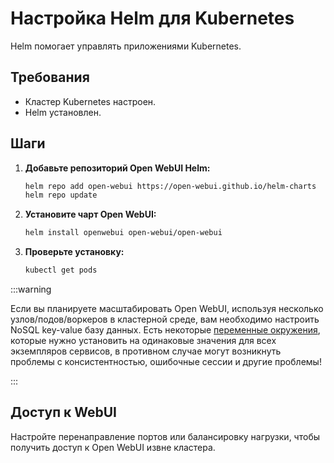 
# Настройка Helm для Kubernetes

Helm помогает управлять приложениями Kubernetes.

## Требования

- Кластер Kubernetes настроен.
- Helm установлен.

## Шаги

1. **Добавьте репозиторий Open WebUI Helm:**

   ```bash
   helm repo add open-webui https://open-webui.github.io/helm-charts
   helm repo update
   ```

2. **Установите чарт Open WebUI:**

   ```bash
   helm install openwebui open-webui/open-webui
   ```

3. **Проверьте установку:**

   ```bash
   kubectl get pods
   ```

:::warning

Если вы планируете масштабировать Open WebUI, используя несколько узлов/подов/воркеров в кластерной среде, вам необходимо настроить NoSQL key-value базу данных.
Есть некоторые [переменные окружения](https://docs.openwebui.com/getting-started/env-configuration/), которые нужно установить на одинаковые значения для всех экземпляров сервисов, в противном случае могут возникнуть проблемы с консистентностью, ошибочные сессии и другие проблемы!

:::

## Доступ к WebUI

Настройте перенаправление портов или балансировку нагрузки, чтобы получить доступ к Open WebUI извне кластера.
